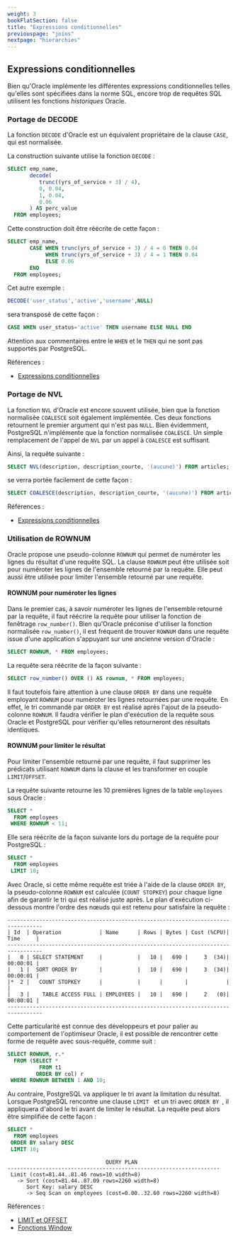 ```yaml
---
weight: 3
bookFlatSection: false
title: "Expressions conditionnelles"
previouspage: "joins"
nextpage: "hierarchies"
---
```


## Expressions conditionnelles

Bien qu'Oracle implémente les différentes expressions conditionnelles telles 
qu'elles sont spécifiées dans la norme SQL, encore trop de requêtes SQL utilisent 
les fonctions _historiques_ Oracle.

### Portage de DECODE

La fonction `DECODE` d'Oracle est un équivalent propriétaire de la clause 
`CASE`, qui est normalisée.

La construction suivante utilise la fonction `DECODE` :

```sql
SELECT emp_name,
       decode(
          trunc((yrs_of_service + 3) / 4),
          0, 0.04,
          1, 0.04,
          0.06
       ) AS perc_value
  FROM employees;
```

Cette construction doit être réécrite de cette façon :

```sql
SELECT emp_name,
       CASE WHEN trunc(yrs_of_service + 3) / 4 = 0 THEN 0.04
            WHEN trunc(yrs_of_service + 3) / 4 = 1 THEN 0.04
            ELSE 0.06
       END
  FROM employees;
```

Cet autre exemple :

```sql
DECODE('user_status','active','username',NULL)
```

sera transposé de cette façon :

```sql
CASE WHEN user_status='active' THEN username ELSE NULL END
```

Attention aux commentaires entre le `WHEN` et le `THEN` qui ne sont pas 
supportés par PostgreSQL.

Références :

* [Expressions conditionnelles](https://docs.postgresql.fr/current/functions-conditional.html)

### Portage de NVL

La fonction `NVL` d'Oracle est encore souvent utilisée, bien que la fonction 
normalisée `COALESCE` soit également implémentée. Ces deux fonctions retournent 
le premier argument qui n'est pas `NULL`. Bien évidemment, PostgreSQL 
n'implémente que la fonction normalisée `COALESCE`. Un simple remplacement de
l'appel de `NVL` par un appel à `COALESCE` est suffisant.

Ainsi, la requête suivante :

```sql
SELECT NVL(description, description_courte, '(aucune)') FROM articles;
```

se verra portée facilement de cette façon :

```sql
SELECT COALESCE(description, description_courte, '(aucune)') FROM articles;
```

Références :

* [Expressions conditionnelles](https://docs.postgresql.fr/current/functions-conditional.html)

### Utilisation de ROWNUM

Oracle propose une pseudo-colonne `ROWNUM` qui permet de numéroter les lignes 
du résultat d'une requête SQL. La clause `ROWNUM` peut être utilisée soit pour
numéroter les lignes de l'ensemble retourné par la requête. Elle peut aussi être 
utilisée pour limiter l'ensemble retourné par une requête.

#### ROWNUM pour numéroter les lignes

Dans le premier cas, à savoir numéroter les lignes de l'ensemble retourné par la
requête, il faut réécrire la requête pour utiliser la fonction de fenêtrage 
`row_number()`. Bien qu'Oracle préconise d'utiliser la fonction normalisée 
`row_number()`, il est fréquent de trouver `ROWNUM` dans une requête issue
d'une application s'appuyant sur une ancienne version d'Oracle :

```sql
SELECT ROWNUM, * FROM employees;
```

La requête sera réécrite de la façon suivante :

```sql
SELECT row_number() OVER () AS rownum, * FROM employees;
```

Il faut toutefois faire attention à une clause `ORDER BY` dans une requête 
employant `ROWNUM` pour numéroter les lignes retournées par une requête. En 
effet, le tri commandé par `ORDER BY` est réalisé après l'ajout de la 
pseudo-colonne `ROWNUM`. Il faudra vérifier le plan d'exécution de la requête 
sous Oracle et PostgreSQL pour vérifier qu'elles retourneront des résultats 
identiques.

#### ROWNUM pour limiter le résultat

Pour limiter l'ensemble retourné par une requête, il faut supprimer les
prédicats utilisant `ROWNUM` dans la clause et les transformer en couple
`LIMIT`/`OFFSET`.

La requête suivante retourne les 10 premières lignes de la table `employees`
sous Oracle :

```sql
SELECT *
  FROM employees
 WHERE ROWNUM < 11;
```

Elle sera réécrite de la façon suivante lors du portage de la requête pour
PostgreSQL :

```sql
SELECT *
  FROM employees
 LIMIT 10;
```

Avec Oracle, si cette même requête est triée à l'aide de la clause `ORDER BY`,
la pseudo-colonne `ROWNUM` est calculée (`COUNT STOPKEY`) pour chaque ligne afin
de garantir le tri qui est réalisé juste après. Le plan d'exécution ci-dessous
montre l'ordre des nœuds qui est retenu pour satisfaire la requête :

```
---------------------------------------------------------------------------------
| Id  | Operation            | Name      | Rows | Bytes | Cost (%CPU)| Time     |
---------------------------------------------------------------------------------
|   0 | SELECT STATEMENT     |           |   10 |   690 |     3  (34)| 00:00:01 |
|   1 |  SORT ORDER BY       |           |   10 |   690 |     3  (34)| 00:00:01 |
|*  2 |   COUNT STOPKEY      |           |      |       |            |          |
|   3 |    TABLE ACCESS FULL | EMPLOYEES |   10 |   690 |     2   (0)| 00:00:01 |
---------------------------------------------------------------------------------
```

Cette particularité est connue des développeurs et pour palier au comportement
de l'optimiseur Oracle, il est possible de rencontrer cette forme de requête
avec sous-requête, comme suit :

```sql
SELECT ROWNUM, r.*
  FROM (SELECT *
          FROM t1
         ORDER BY col) r
 WHERE ROWNUM BETWEEN 1 AND 10;
```

Au contraire, PostgreSQL va appliquer le tri avant la limitation du résultat.
Lorsque PostgreSQL rencontre une clause `LIMIT ` et un tri avec `ORDER BY `, il
appliquera d'abord le tri avant de limiter le résultat. La requête peut alors
être simplifiée de cette façon :

```sql
SELECT *
  FROM employees
 ORDER BY salary DESC 
 LIMIT 10;
```
```
                               QUERY PLAN                                
-------------------------------------------------------------------
 Limit (cost=81.44..81.46 rows=10 width=8)
   -> Sort (cost=81.44..87.09 rows=2260 width=8)
      Sort Key: salary DESC
      -> Seq Scan on employees (cost=0.00..32.60 rows=2260 width=8)
```

Références :

* [LIMIT et OFFSET](https://docs.postgresql.fr/current/queries-limit.html)
* [Fonctions Window](https://docs.postgresql.fr/current/functions-window.html)
